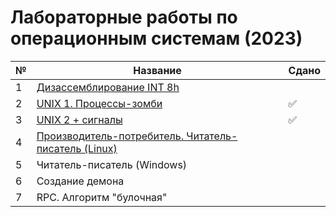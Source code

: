 # Лабораторные работы по операционным системам (2023)

| № | Название | Сдано |  
| --- | --- | --- |
| 1 | [Дизассемблирование INT 8h](https://github.com/XTDimasXT/BMSTU-OS/tree/master/lab_01) | |
| 2 | [UNIX 1. Процессы-зомби](https://github.com/XTDimasXT/BMSTU-OS/tree/master/lab_02) | ✅ |
| 3 | [UNIX 2 + сигналы](https://github.com/XTDimasXT/BMSTU-OS/tree/master/lab_03) | ✅ |
| 4 | [Производитель-потребитель. Читатель-писатель (Linux)](https://github.com/XTDimasXT/BMSTU-OS/tree/master/lab_04) | |
| 5 | Читатель-писатель (Windows) |  |
| 6 | Создание демона |  |
| 7 | RPC. Алгоритм "булочная" |  |

